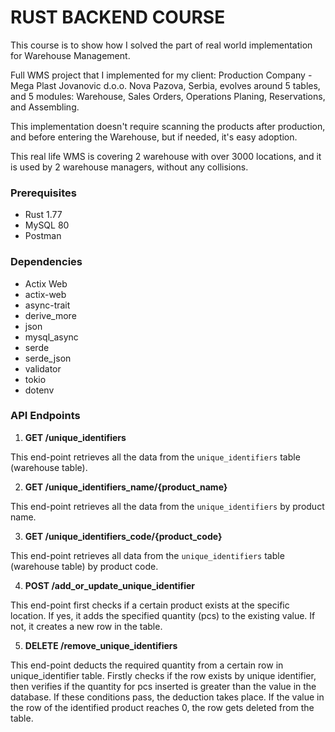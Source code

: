 # RUST BACKEND COURSE

This course is to show how I solved the part of real world implementation for Warehouse Management.

Full WMS project that I implemented for my client: Production Company - Mega Plast Jovanovic d.o.o. Nova Pazova, Serbia, evolves around 5 tables, and 5 modules: Warehouse, Sales Orders, Operations Planing, Reservations, and Assembling.

This implementation doesn't require scanning the products after production, and before entering the Warehouse, but if needed, it's easy adoption.

This real life WMS is covering 2 warehouse with over 3000 locations, and it is used by 2 warehouse managers, without any collisions.

### Prerequisites

- Rust 1.77
- MySQL 80
- Postman

### Dependencies

- Actix Web
- actix-web
- async-trait
- derive_more
- json
- mysql_async
- serde
- serde_json
- validator
- tokio
- dotenv

### API Endpoints

1. **GET /unique_identifiers**

This end-point retrieves all the data from the `unique_identifiers` table (warehouse table).

2. **GET /unique_identifiers_name/{product_name}**

This end-point retrieves all the data from the `unique_identifiers` by product name.

3. **GET /unique_identifiers_code/{product_code}**

This end-point retrieves all data from the `unique_identifiers` table (warehouse table) by product code.

4. **POST /add_or_update_unique_identifier**

This end-point first checks if a certain product exists at the specific location. If yes, it adds the specified quantity (pcs) to the existing value. If not, it creates a new row in the table.

5. **DELETE /remove_unique_identifiers**

This end-point deducts the required quantity from a certain row in unique_identifier table. Firstly checks if the row exists by unique identifier, then verifies if the quantity for pcs inserted is greater than the value in the database. If these conditions pass, the deduction takes place. If the value in the row of the identified product reaches 0, the row gets deleted from the table.
